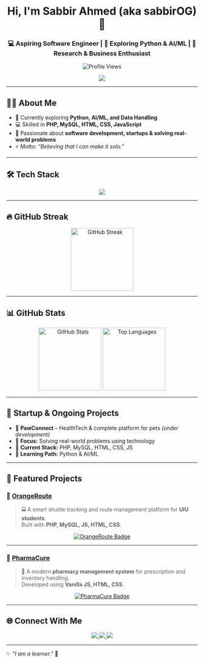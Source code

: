 <!-- ========================= -->
<!-- 👋 Header -->
<!-- ========================= -->
<h1 align="center">Hi, I'm Sabbir Ahmed (aka <b>sabbirOG</b>) 👋</h1>
<h3 align="center">
💻 Aspiring Software Engineer | 🌱 Exploring Python & AI/ML | 🚀 Research & Business Enthusiast
</h3>

<p align="center">
  <img src="https://komarev.com/ghpvc/?username=sabbirOG&label=Profile%20Views&color=0e75b6&style=flat" alt="Profile Views"/>
</p>

<p align="center">
  <img src="https://readme-typing-svg.herokuapp.com?color=%2360A5FA&lines=Full+Stack+Developer;Always+Learning+and+Building;Building+Real-World+Projects+🚀;Turning+Ideas+into+Reality!&center=true&width=500&height=45" />
</p>

---

## 🧑‍💻 About Me
- 🌱 Currently exploring **Python, AI/ML, and Data Handling**  
- 💻 Skilled in **PHP, MySQL, HTML, CSS, JavaScript**  
- 🚀 Passionate about **software development, startups & solving real-world problems**  
- ⚡ Motto: *“Believing that I can make it solo.”*

---

## 🛠️ Tech Stack
<p align="center">
  <img src="https://skillicons.dev/icons?i=html,css,js,php,mysql,python,git,github,vscode,figma&perline=6" />
</p>

---

## 🔥 GitHub Streak
<p align="center">
  <img 
       src="https://streak-stats.demolab.com?user=sabbirOG&theme=tokyonight&hide_border=true&include_all_commits=true&count_private=true&date_format=j%20M%5B%20Y%5D&border_radius=10&fire=DD2727" 
       alt="GitHub Streak" 
       height="165"
  />
</p>

---

## 📊 GitHub Stats
<p align="center">
  <img 
       src="https://github-readme-stats-sigma-five.vercel.app/api?username=sabbirOG&show_icons=true&theme=tokyonight&hide_border=true&border_radius=10&count_private=true&include_all_commits=true" 
       alt="GitHub Stats" 
       height="165"
  />
  <img 
       src="https://github-readme-stats-sigma-five.vercel.app/api/top-langs/?username=sabbirOG&layout=compact&hide_border=true&theme=tokyonight&border_radius=10&langs_count=8&hide=cmake,shell" 
       alt="Top Languages" 
       height="165"
  />
</p>

---

## 🚀 Startup & Ongoing Projects
- 🐾 **PawConnect** – HealthTech & complete platform for pets *(under development)*  
- 🎯 **Focus:** Solving real-world problems using technology  
- 🧠 **Current Stack:** PHP, MySQL, HTML, CSS, JS  
- 🤖 **Learning Path:** Python & AI/ML  

---

## 🌟 Featured Projects

### 🔗 [OrangeRoute](https://linkuiu.infinityfreeapp.com/)
> 🚍 A smart shuttle tracking and route management platform for **UIU students**.  
> Built with **PHP, MySQL, JS, HTML, CSS**.  
<p align="center">
  <a href="https://linkuiu.infinityfreeapp.com/" target="_blank">
    <img src="https://img.shields.io/badge/🔗%20Explore%20OrangeRoute-orange?style=for-the-badge" alt="OrangeRoute Badge"/>
  </a>
</p>

---

### 💊 [PharmaCure](https://sabbirog.github.io/PharmaCure/)
> 🏥 A modern **pharmacy management system** for prescription and inventory handling.  
> Developed using **Vanilla JS, HTML, CSS**.  
<p align="center">
  <a href="https://sabbirog.github.io/PharmaCure/" target="_blank">
    <img src="https://img.shields.io/badge/💊%20Open%20PharmaCure-blueviolet?style=for-the-badge" alt="PharmaCure Badge"/>
  </a>
</p>

---

## 🌐 Connect With Me
<p align="center">
  <a href="https://github.com/sabbirOG" target="_blank">
    <img src="https://img.shields.io/badge/GitHub-100000?style=for-the-badge&logo=github&logoColor=white"/>
  </a>
  <a href="https://www.linkedin.com/in/sabbirgg/" target="_blank">
    <img src="https://img.shields.io/badge/LinkedIn-0A66C2?style=for-the-badge&logo=linkedin&logoColor=white"/>
  </a>
  <a href="https://sabbir-ahmed-portfolio.netlify.app/" target="_blank">
    <img src="https://img.shields.io/badge/Portfolio-FF5722?style=for-the-badge&logo=vercel&logoColor=white"/>
  </a>
</p>

---

✨ _“I am a learner.”_ 🚀
